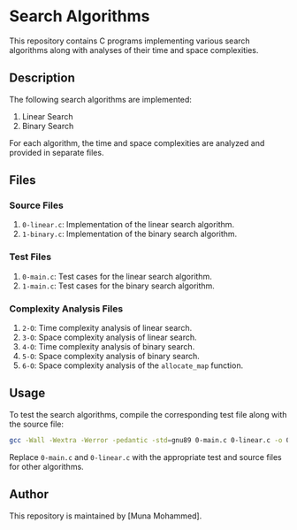 # Search Algorithms

This repository contains C programs implementing various search algorithms along with analyses of their time and space complexities.

## Description

The following search algorithms are implemented:

1. Linear Search
2. Binary Search

For each algorithm, the time and space complexities are analyzed and provided in separate files.

## Files

### Source Files

1. `0-linear.c`: Implementation of the linear search algorithm.
2. `1-binary.c`: Implementation of the binary search algorithm.

### Test Files

1. `0-main.c`: Test cases for the linear search algorithm.
2. `1-main.c`: Test cases for the binary search algorithm.

### Complexity Analysis Files

1. `2-O`: Time complexity analysis of linear search.
2. `3-O`: Space complexity analysis of linear search.
3. `4-O`: Time complexity analysis of binary search.
4. `5-O`: Space complexity analysis of binary search.
5. `6-O`: Space complexity analysis of the `allocate_map` function.

## Usage

To test the search algorithms, compile the corresponding test file along with the source file:

```bash
gcc -Wall -Wextra -Werror -pedantic -std=gnu89 0-main.c 0-linear.c -o 0-linear
```

Replace `0-main.c` and `0-linear.c` with the appropriate test and source files for other algorithms.

## Author

This repository is maintained by [Muna Mohammed].
